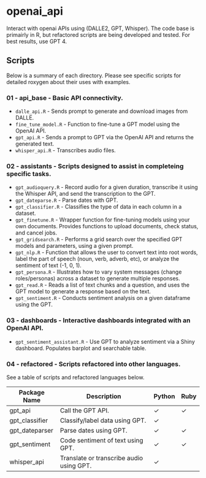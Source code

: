 # openai_api
Interact with openai APIs using (DALLE2, GPT, Whisper). The code base is primairly in R, but refactored scripts are being developed and tested. For best results, use GPT 4.

## Scripts

Below is a summary of each directory. Please see specific scripts for detailed roxygen about their uses with examples.

### 01 - api_base - Basic API connectivity.
* `dalle_api.R` - Sends prompt to generate and download images from DALLE.
* `fine_tune_model.R` -  Function to fine-tune a GPT model using the OpenAI API.
* `gpt_api.R` - Sends a prompt to GPT via the OpenAI API and returns the generated text. 
* `whisper_api.R` - Transcribes audio files.

### 02 - assistants - Scripts designed to assist in completeing specific tasks.
* `gpt_audioquery.R` - Record audio for a given duration, transcribe it using the Whisper API, and send the transcription to the GPT.
* `gpt_dateparse.R` - Parse dates with GPT.
* `gpt_classifier.R` - Classifies the type of data in each column in a dataset.
* `gpt_finetune.R` - Wrapper function for fine-tuning models using your own documents. Provides functions to upload documents, check status, and cancel jobs.
* `gpt_gridsearch.R` - Performs a grid search over the specified GPT models and parameters, using a given prompt.
* `gpt_nlp.R` - Function that allows the user to convert text into root words, label the part of speech (noun, verb, adverb, etc), or analyze the sentiment of text (-1, 0, 1).
* `gpt_persona.R` - Illustrates how to vary system messages (change roles/personas) across a dataset to generate multiple responses.
* `gpt_read.R` -  Reads a list of text chunks and a question, and uses the GPT model to generate a response based on the text.
* `gpt_sentiment.R` - Conducts sentiment analysis on a given dataframe using the GPT.

### 03 - dashboards - Interactive dashboards integrated with an OpenAI API.
* `gpt_sentiment_assistant.R` - Use GPT to analyze sentiment via a Shiny dashboard. Populates barplot and searchable table.

### 04 - refactored - Scripts refactored into other languages.

See a table of scripts and refactored languages below.

| Package Name   | Description                                                  | Python      | Ruby        |
|----------------|--------------------------------------------------------------|-------------|-------------|
| gpt_api        | Call the GPT API.                     | &#x2713;    | &#x2713;    |
| gpt_classifier | Classify/label data using GPT.        | &#x2713;    |             |
| gpt_dateparser | Parse dates using GPT.      | &#x2713;    | &#x2713;    |
| gpt_sentiment  | Code sentiment of text using GPT.     | &#x2713;    | &#x2713;    |
| whisper_api    | Translate or transcribe audio using GPT. | &#x2713; |             |

